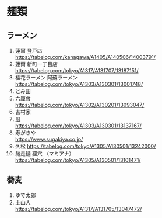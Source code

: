 
# 麺類


## ラーメン

1. 蓮爾 登戸店  
  https://tabelog.com/kanagawa/A1405/A140506/14003791/  
1. 蓮爾 新町一丁目店  
  https://tabelog.com/tokyo/A1317/A131707/13187151/  
1. 桂花ラーメン 阿蘇ラーメン  
  https://tabelog.com/tokyo/A1303/A130301/13001748/  
1. とみ田  
1. 六厘舎  
  https://tabelog.com/tokyo/A1302/A130201/13093047/
1. 吉村家  
1. 凪  
  https://tabelog.com/tokyo/A1303/A130301/13137167/  
1. 寿がきや  
  https://www.sugakiya.co.jp/  
1. 久松
  https://tabelog.com/tokyo/A1305/A130501/13242000/  
1. 馳走麺 狸穴 （マミアナ）  
  https://tabelog.com/tokyo/A1305/A130501/13101471/


## 蕎麦

1. ゆで太郎
1. 土山人  
  https://tabelog.com/tokyo/A1317/A131705/13047472/

